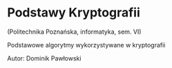 # Podstawy Kryptografii
(Politechnika Poznańska, informatyka, sem. VI)

Podstawowe algorytmy wykorzystywane w kryptografii

Autor: Dominik Pawłowski

